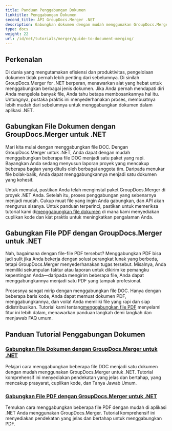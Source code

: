 ```yaml
---
title: Panduan Penggabungan Dokumen
linktitle: Penggabungan Dokumen
second_title: API GroupDocs.Merger .NET
description: Gabungkan dokumen dengan mudah menggunakan GroupDocs.Merger untuk .NET. Jelajahi tutorial langkah demi langkah tentang cara menggabungkan file DOC dan PDF secara efektif.
type: docs
weight: 22
url: /id/net/tutorials/merger/guide-to-document-merging/
---
```

## Perkenalan

Di dunia yang mengutamakan efisiensi dan produktivitas, pengelolaan dokumen tidak pernah lebih penting dari sebelumnya. Di sinilah GroupDocs.Merger for .NET berperan, menawarkan alat yang hebat untuk menggabungkan berbagai jenis dokumen. Jika Anda pernah mendapati diri Anda mengelola banyak file, Anda tahu betapa membosankannya hal itu. Untungnya, pustaka praktis ini menyederhanakan proses, membuatnya lebih mudah dari sebelumnya untuk menggabungkan dokumen dalam aplikasi .NET.

## Gabungkan File Dokumen dengan GroupDocs.Merger untuk .NET

Mari kita mulai dengan menggabungkan file DOC. Dengan GroupDocs.Merger untuk .NET, Anda dapat dengan mudah menggabungkan beberapa file DOC menjadi satu paket yang rapi. Bayangkan Anda sedang menyusun laporan proyek yang mencakup beberapa bagian yang ditulis oleh berbagai anggota tim. Daripada menukar file bolak-balik, Anda dapat menggabungkannya menjadi satu dokumen yang kohesif. 

 Untuk memulai, pastikan Anda telah menginstal paket GroupDocs.Merger di proyek .NET Anda. Setelah itu, proses penggabungan yang sebenarnya menjadi mudah. Cukup muat file yang ingin Anda gabungkan, dan API akan mengurus sisanya. Untuk panduan terperinci, pastikan untuk memeriksa tutorial kami di[menggabungkan file dokumen](./merge-document-files/) di mana kami menyediakan cuplikan kode dan kiat praktis untuk meningkatkan pengalaman Anda.

## Gabungkan File PDF dengan GroupDocs.Merger untuk .NET

Nah, bagaimana dengan file-file PDF tersebut? Menggabungkan PDF bisa jadi sulit jika Anda bekerja dengan solusi perangkat lunak yang berbeda, tetapi GroupDocs.Merger menyederhanakan tugas tersebut. Misalnya, Anda memiliki sekumpulan faktur atau laporan untuk dikirim ke pemangku kepentingan Anda—daripada mengirim beberapa file, Anda dapat menggabungkannya menjadi satu PDF yang tampak profesional.

 Prosesnya sangat mirip dengan menggabungkan file DOC. Hanya dengan beberapa baris kode, Anda dapat memuat dokumen PDF, menggabungkannya, dan voila! Anda memiliki file yang rapi dan siap didistribusikan. Tutorial kami tentang[menggabungkan file PDF](./merge-pdf-files/) menyelami fitur ini lebih dalam, menawarkan panduan langkah demi langkah dan menjawab FAQ umum.

## Panduan Tutorial Penggabungan Dokumen
### [Gabungkan File Dokumen dengan GroupDocs.Merger untuk .NET](./merge-document-files/)
Pelajari cara menggabungkan beberapa file DOC menjadi satu dokumen dengan mudah menggunakan GroupDocs.Merger untuk .NET. Tutorial komprehensif ini menyediakan pendekatan yang jelas dan bertahap, yang mencakup prasyarat, cuplikan kode, dan Tanya Jawab Umum.
### [Gabungkan File PDF dengan GroupDocs.Merger untuk .NET](./merge-pdf-files/)
Temukan cara menggabungkan beberapa file PDF dengan mudah di aplikasi .NET Anda menggunakan GroupDocs.Merger. Tutorial komprehensif ini menyediakan pendekatan yang jelas dan bertahap untuk menggabungkan PDF.